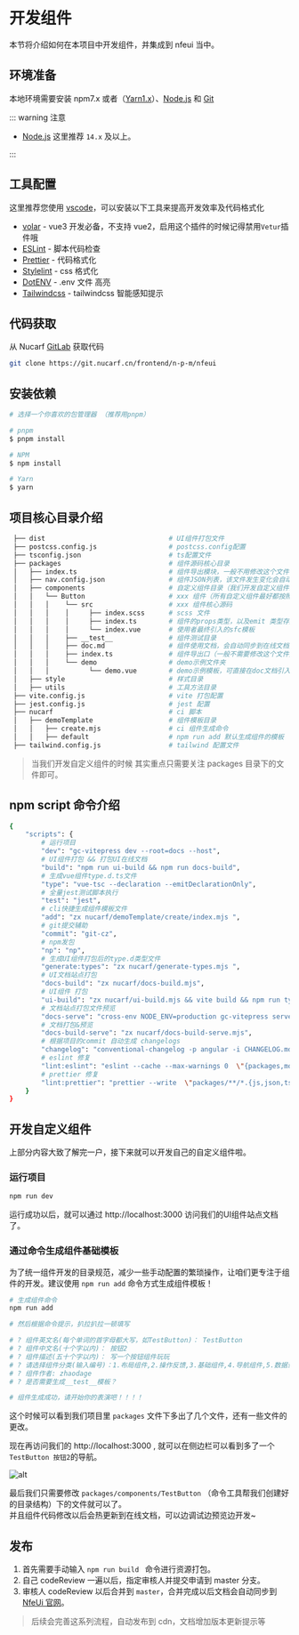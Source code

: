 # 开发组件

本节将介绍如何在本项目中开发组件，并集成到 nfeui 当中。

## 环境准备

本地环境需要安装 npm7.x 或者（[Yarn1.x](https://yarnpkg.com/)）、[Node.js](http://nodejs.org/) 和 [Git](https://git-scm.com/)

::: warning 注意

- [Node.js](http://nodejs.org/) 这里推荐 `14.x` 及以上。

:::

## 工具配置

这里推荐您使用 [vscode](https://code.visualstudio.com/)，可以安装以下工具来提高开发效率及代码格式化

- [volar](https://marketplace.visualstudio.com/items?itemName=johnsoncodehk.volar) - vue3 开发必备，不支持 vue2，启用这个插件的时候记得禁用`Vetur`插件哦
- [ESLint](https://marketplace.visualstudio.com/items?itemName=dbaeumer.vscode-eslint) - 脚本代码检查
- [Prettier](https://marketplace.visualstudio.com/items?itemName=esbenp.prettier-vscode) - 代码格式化
- [Stylelint](https://marketplace.visualstudio.com/items?itemName=stylelint.vscode-stylelint) - css 格式化
- [DotENV](https://marketplace.visualstudio.com/items?itemName=mikestead.dotenv) - .env 文件 高亮
- [Tailwindcss](https://marketplace.visualstudio.com/items?itemName=bradlc.vscode-tailwindcss) - tailwindcss 智能感知提示

## 代码获取

从 Nucarf [GitLab](https://git.nucarf.cn/frontend/n-p-m/nfeui) 获取代码

```bash
git clone https://git.nucarf.cn/frontend/n-p-m/nfeui
```

## 安装依赖

```bash
# 选择一个你喜欢的包管理器 （推荐用pnpm）

# pnpm
$ pnpm install

# NPM
$ npm install

# Yarn
$ yarn

```

## 项目核心目录介绍

```bash
 ├── dist                               # UI组件打包文件
 ├── postcss.config.js                  # postcss.config配置
 ├── tsconfig.json                      # ts配置文件
 ├── packages                           # 组件源码核心目录
 │   ├── index.ts                       # 组件导出模块，一般不用修改这个文件，打包的时候 会根据nav.config.json自动生成导出的模块
 │   ├── nav.config.json                # 组件JSON列表，该文件发生变化会自动映射到文档侧边栏
 │   ├── components                     # 自定义组件目录（我们开发自定义组件的时候，重点使用这个目录）
 │   │   └── Button                     # xxx 组件（所有自定义组件最好都按照这个格式开发，可直接通过 npm run add 自动生成组件模板）
 │   │   │    └── src                   # xxx 组件核心源码
 │   │   │    │     ├── index.scss      # scss 文件
 │   │   │    │     ├── index.ts        # 组件的props类型，以及emit 类型存放在这里，自己在这个目录也可以把一些逻辑的更细的拆分
 │   │   │    │     └── index.vue       # 使用者最终引入的sfc模板
 │   │   │    ├── __test__              # 组件测试目录
 │   │   │    ├── doc.md                # 组件使用文档，会自动同步到在线文档页面
 │   │   │    ├── index.ts              # 组件导出口（一般不需要修改这个文件）
 │   │   │    └── demo                  # demo示例文件夹
 │   │   │          └── demo.vue        # demo示例模板，可直接在doc文档引入
 │   ├── style                          # 样式目录
 │   ├── utils                          # 工具方法目录
 ├── vite.config.js                     # vite 打包配置
 ├── jest.config.js                     # jest 配置
 ├── nucarf                             # ci 脚本
 │   ├── demoTemplate                   # 组件模板目录
 │   │   ├── create.mjs                 # ci 组件生成命令
 │   │   ├── default                    # npm run add 默认生成组件的模板
 ├── tailwind.config.js                 # tailwind 配置文件
```

> 当我们开发自定义组件的时候 其实重点只需要关注 packages 目录下的文件即可。

## npm script 命令介绍

```bash
{
    "scripts": {
        # 运行项目
		"dev": "gc-vitepress dev --root=docs --host",
        # UI组件打包 && 打包UI在线文档
        "build": "npm run ui-build && npm run docs-build",
        # 生成vue组件type.d.ts文件
        "type": "vue-tsc --declaration --emitDeclarationOnly",
        # 全量jest测试脚本执行
        "test": "jest",
        # cli快捷生成组件模板文件
		"add": "zx nucarf/demoTemplate/create/index.mjs ",
        # git提交辅助
		"commit": "git-cz",
        # npm发包
        "np": "np",
        # 生成UI组件打包后的type.d类型文件
        "generate:types": "zx nucarf/generate-types.mjs ",
        # UI文档站点打包
        "docs-build": "zx nucarf/docs-build.mjs",
        # UI组件 打包
		"ui-build": "zx nucarf/ui-build.mjs && vite build && npm run type && npm run generate:types",
        # 文档站点打包文件预览
        "docs-serve": "cross-env NODE_ENV=production gc-vitepress serve --root=docs",
        # 文档打包&预览
        "docs-build-serve": "zx nucarf/docs-build-serve.mjs",
        # 根据项目的commit 自动生成 changelogs
        "changelog": "conventional-changelog -p angular -i CHANGELOG.md -s",
        # eslint 修复
        "lint:eslint": "eslint --cache --max-warnings 0  \"{packages,mock}/**/*.{vue,ts,tsx}\" --fix",
        # prettier 修复
        "lint:prettier": "prettier --write  \"packages/**/*.{js,json,tsx,css,less,scss,vue,html,md}\" "
    }
}
```

## 开发自定义组件

上部分内容大致了解完一户，接下来就可以开发自己的自定义组件啦。

### 运行项目

```bash
npm run dev
```

运行成功以后，就可以通过 http://localhost:3000 访问我们的UI组件站点文档了。

### 通过命令生成组件基础模板

为了统一组件开发的目录规范，减少一些手动配置的繁琐操作，让咱们更专注于组件的开发。建议使用 `npm run add` 命令方式生成组件模板！

```bash
# 生成组件命令
npm run add

# 然后根据命令提示，扒拉扒拉一顿填写

# ? 组件英文名(每个单词的首字母都大写，如TestButton)： TestButton
# ? 组件中文名(十个字以内)： 按钮2
# ? 组件描述(五十个字以内)： 写一个按钮组件玩玩
# ? 请选择组件分类(输入编号)：1.布局组件,2.操作反馈,3.基础组件,4.导航组件,5.数据录入,6.业务组件 6
# ? 组件作者: zhaodage
# ? 是否需要生成__test__模板？

# 组件生成成功，请开始你的表演吧！！！！
```

这个时候可以看到我们项目里 `packages` 文件下多出了几个文件，还有一些文件的更改。

现在再访问我们的 http://localhost:3000 , 就可以在侧边栏可以看到多了一个 `TestButton 按钮2`的导航。

![alt](https://vkceyugu.cdn.bspapp.com/VKCEYUGU-fcb4b1b9-2325-4e40-b77b-04cd59163ef7/51dbb028-560e-426f-8f8d-e7f9cd8cde2f.png)

最后我们只需要修改 `packages/components/TestButton` （命令工具帮我们创建好的目录结构）下的文件就可以了。  
并且组件代码修改以后会热更新到在线文档，可以边调试边预览边开发~

## 发布

1. 首先需要手动输入 `npm run build ` 命令进行资源打包。
2. 自己 codeReview 一遍以后，指定审核人并提交申请到 master 分支。
3. 审核人 codeReview 以后合并到 `master`，合并完成以后文档会自动同步到 [NfeUi 官网](https://nfeui.nucarf.cn)。

> 后续会完善这系列流程，自动发布到 cdn，文档增加版本更新提示等
